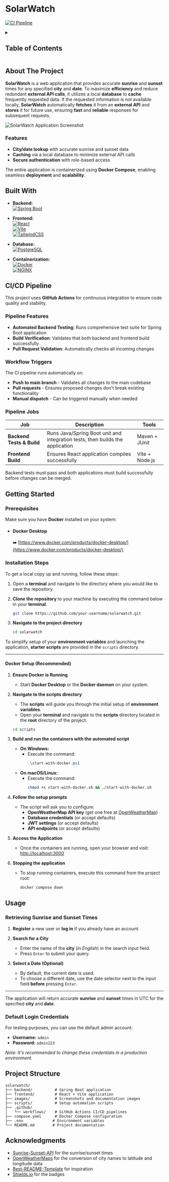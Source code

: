 
# SolarWatch

[![CI Pipeline](https://github.com/macesz/solarwatch/actions/workflows/maven.yml/badge.svg)](https://github.com/macesz/solarwatch/actions/workflows/maven.yml)

<details>
<summary><h2><strong>Table of Contents</strong></h2></summary>
  
- [SolarWatch](#solarwatch)
  - [About The Project](#about-the-project)
    - [Features](#features)
  - [Built With](#built-with)
  - [CI/CD Pipeline](#cicd-pipeline)
    - [Pipeline Features](#pipeline-features)
    - [Workflow Triggers](#workflow-triggers)
    - [Pipeline Jobs](#pipeline-jobs)
  - [Getting Started](#getting-started)
    - [Prerequisites](#prerequisites)
    - [Installation Steps](#installation-steps)
      - [Docker Setup (Recommended)](#docker-setup-recommended)
  - [Usage](#usage)
    - [Retrieving Sunrise and Sunset Times](#retrieving-sunrise-and-sunset-times)
    - [Default Login Credentials](#default-login-credentials)
  - [Project Structure](#project-structure)
  - [Acknowledgments](#acknowledgments)
  
</details>

## About The Project

**SolarWatch** is a web application that provides accurate **sunrise** and **sunset** times for any specified **city** and **date**. To maximize **efficiency** and reduce redundant **external API calls**, it utilizes a local **database** to **cache** frequently requested data. If the requested information is not available locally, **SolarWatch** automatically **fetches** it from an **external API** and **stores** it for future use, ensuring **fast** and **reliable** responses for subsequent requests.

![SolarWatch Application Screenshot](images/Screenshot.png)

### Features

  - **City/date lookup** with accurate sunrise and sunset data
  - **Caching** via a local database to minimize external API calls
  - **Secure authentication** with role-based access

The entire application is containerized using **Docker Compose**, enabling seamless **deployment** and **scalability**.

## Built With

- **Backend:**  
  [![Spring Boot](https://img.shields.io/badge/Spring%20Boot-6DB33F?style=for-the-badge&logo=spring&logoColor=white)](https://spring.io/projects/spring-boot)

- **Frontend:**  
  [![React](https://img.shields.io/badge/React-20232A?style=for-the-badge&logo=react&logoColor=61DAFB)](https://reactjs.org/)  
  [![Vite](https://img.shields.io/badge/Vite-646CFF?style=for-the-badge&logo=vite&logoColor=white)](https://vitejs.dev/)  
  [![TailwindCSS](https://img.shields.io/badge/TailwindCSS-06B6D4?style=for-the-badge&logo=tailwindcss&logoColor=white)](https://tailwindcss.com/)

- **Database:**  
  [![PostgreSQL](https://img.shields.io/badge/PostgreSQL-4169E1?style=for-the-badge&logo=postgresql&logoColor=white)](https://www.postgresql.org/)

- **Containerization:**  
  [![Docker](https://img.shields.io/badge/Docker-2496ED?style=for-the-badge&logo=docker&logoColor=white)](https://www.docker.com/)  
  [![NGINX](https://img.shields.io/badge/NGINX-009639?style=for-the-badge&logo=nginx&logoColor=white)](https://www.nginx.com/)

## CI/CD Pipeline

This project uses **GitHub Actions** for continuous integration to ensure code quality and stability.

### Pipeline Features

- **Automated Backend Testing**: Runs comprehensive test suite for Spring Boot application
- **Build Verification**: Validates that both backend and frontend build successfully
- **Pull Request Validation**: Automatically checks all incoming changes

### Workflow Triggers

The CI pipeline runs automatically on:
- **Push to main branch** - Validates all changes to the main codebase
- **Pull requests** - Ensures proposed changes don't break existing functionality
- **Manual dispatch** - Can be triggered manually when needed

### Pipeline Jobs

| Job | Description | Tools |
|-----|-------------|-------|
| **Backend Tests & Build** | Runs Java/Spring Boot unit and integration tests, then builds the application | Maven + JUnit |
| **Frontend Build** | Ensures React application compiles successfully | Vite + Node.js |

Backend tests must pass and both applications must build successfully before changes can be merged.

## Getting Started

### Prerequisites

Make sure you have **Docker** installed on your system:

- #### Docker Desktop
  ➡️ [https://www.docker.com/products/docker-desktop/](https://www.docker.com/products/docker-desktop/)  

### Installation Steps

To get a local copy up and running, follow these steps:

1. Open a **terminal** and navigate to the directory where you would like to save the repository.
   
2. **Clone the repository** to your machine by executing the command below in your **terminal**.
   ```bash
   git clone https://github.com/your-username/solarwatch.git
   ```

3. **Navigate to the project directory**
   ```bash
   cd solarwatch
   ```

To simplify setup of your **environment variables** and launching the application, **starter scripts** are provided in the `scripts` directory.

---

#### Docker Setup (Recommended)

1. **Ensure Docker is Running**
   - Start **Docker Desktop** or the **Docker daemon** on your system.

2. **Navigate to the scripts directory**
   - The **scripts** will guide you through the initial setup of **environment variables**.
   - Open your **terminal** and navigate to the **scripts** directory located in the **root** directory of the project.
   ```bash
   cd scripts
   ```

3. **Build and run the containers with the automated script**
   - **On Windows:**
     - Execute the command:
       ```powershell
       .\start-with-docker.ps1
       ```
   - **On macOS/Linux:**
     - Execute the command:
       ```bash
       chmod +x start-with-docker.sh && ./start-with-docker.sh
       ```

4. **Follow the setup prompts**
   - The script will ask you to configure:
     - **OpenWeatherMap API key** (get one free at [OpenWeatherMap](https://home.openweathermap.org/users/sign_up))
     - **Database credentials** (or accept defaults)
     - **JWT settings** (or accept defaults)
     - **API endpoints** (or accept defaults)

5. **Access the Application**
   - Once the containers are running, open your browser and visit:  
     [http://localhost:3000](http://localhost:3000)

6. **Stopping the application**
   - To stop running containers, execute this command from the project root:  
     ```bash
     docker compose down
     ```

## Usage

### Retrieving Sunrise and Sunset Times

1. **Register** a new user or **log in** if you already have an account.

2. **Search for a City**
   - Enter the name of the **city** (*in English*) in the search input field.
   - Press `Enter` to submit your query.

3. **Select a Date (Optional)**
   - By default, the current date is used.
   - To choose a different date, use the date selector next to the input field **before** pressing `Enter`.

---

The application will return accurate **sunrise** and **sunset** times in UTC for the specified **city** and **date**.

### Default Login Credentials

For testing purposes, you can use the default admin account:
- **Username:** `admin`
- **Password:** `admin123`

*Note: It's recommended to change these credentials in a production environment.*

## Project Structure

```
solarwatch/
├── backend/          # Spring Boot application
├── frontend/         # React + Vite application  
├── images/           # Screenshots and documentation images
├── scripts/          # Setup automation scripts
├── .github/
│   └── workflows/    # GitHub Actions CI/CD pipelines
├── compose.yaml      # Docker Compose configuration
├── .env             # Environment variables
└── README.md        # Project documentation
```

## Acknowledgments

- [Sunrise-Sunset-API](https://sunrise-sunset.org/api) for the sunrise/sunset times
- [OpenWeatherMaps](https://openweathermap.org/api/geocoding-api) for the conversion of city names to latitude and longitude data
- [Best-README-Template](https://github.com/othneildrew/Best-README-Template) for inspiration
- [Shields.io](https://shields.io/) for the badges

